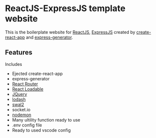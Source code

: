 # ReactJS-ExpressJS template website

This is the boilerplate website for [ReactJS](https://reactjs.org/), [ExpressJS](https://expressjs.com) created by [create-react-app](https://create-react-app.dev) and [express-generator](https://expressjs.com/en/starter/generator.html).

## Features

Includes
- Ejected create-react-app
- express-generator
- [React Router](https://reacttraining.com/react-router/web/guides/quick-start)
- [React Loadable](https://github.com/jamiebuilds/react-loadable)
- [JQuery](https://jquery.com)
- [lodash](https://lodash.com)
- [swal2](https://sweetalert2.github.io)
- socket.io
- [nodemon](https://www.npmjs.com/package/nodemon)
- Many ultility function ready to use
- .env config file
- Ready to used vscode config
